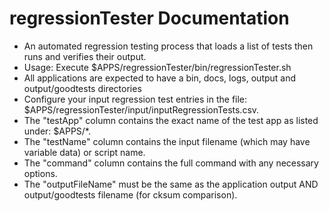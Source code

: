# regressionTester Documentation 
* An automated regression testing process that loads a list of tests then runs and verifies their output. 
* Usage: Execute $APPS/regressionTester/bin/regressionTester.sh
* All applications are expected to have a bin, docs, logs, output and output/goodtests directories 
* Configure your input regression test entries in the file: $APPS/regressionTester/input/inputRegressionTests.csv.
* The "testApp" column contains the exact name of the test app as listed under: $APPS/*.
* The "testName" column contains the input filename (which may have variable data) or script name. 
* The "command" column contains the full command with any necessary options.
* The "outputFileName" must be the same as the application output AND output/goodtests filename (for cksum comparison). 
